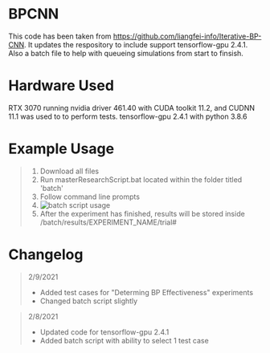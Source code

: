 # BPCNN
This code has been taken from https://github.com/liangfei-info/Iterative-BP-CNN. It updates the respository to include support tensorflow-gpu 2.4.1. Also a batch file to help with queueing simulations from start to finsish.

# Hardware Used
RTX 3070 running nvidia driver 461.40 with CUDA toolkit 11.2, and CUDNN 11.1 was used to to perform tests. tensorflow-gpu 2.4.1 with python 3.8.6 

# Example Usage
> 1. Download all files
> 2. Run masterResearchScript.bat located within the folder titled 'batch'
> 3. Follow command line prompts
> 4. ![batch script usage](https://i.imgur.com/p4YKzXK.png)
> 5. After the experiment has finished, results will be stored inside /batch/results/EXPERIMENT_NAME/trial#

# Changelog
> 2/9/2021
> - Added test cases for "Determing BP Effectiveness" experiments
> - Changed batch script slightly

> 2/8/2021
> - Updated code for tensorflow-gpu 2.4.1
> - Added batch script with ability to select 1 test case
